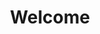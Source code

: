 ---
title: Welcome
imageUrl: /assets/placeholder/image1.jpg
message: Welcome to my portfolio site
--- 